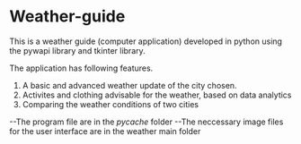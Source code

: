 # Weather-guide

This is a weather guide (computer application) developed in python using the pywapi library and tkinter library.

The application has following features.

1. A basic and advanced weather update of the city chosen.
2. Activites and clothing advisable for the weather, based on data 
   analytics 
3. Comparing the weather conditions of two cities


--The program file are in the _pycache_ folder
--The neccessary image files for the user interface are in the weather main folder
